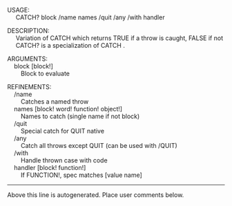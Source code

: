 USAGE:  
&nbsp;&nbsp;&nbsp;&nbsp;&nbsp;CATCH?&nbsp;block&nbsp;/name&nbsp;names&nbsp;/quit&nbsp;/any&nbsp;/with&nbsp;handler  
  
DESCRIPTION:  
&nbsp;&nbsp;&nbsp;&nbsp;&nbsp;Variation&nbsp;of&nbsp;CATCH&nbsp;which&nbsp;returns&nbsp;TRUE&nbsp;if&nbsp;a&nbsp;throw&nbsp;is&nbsp;caught,&nbsp;FALSE&nbsp;if&nbsp;not  
&nbsp;&nbsp;&nbsp;&nbsp;&nbsp;CATCH?&nbsp;is&nbsp;a&nbsp;specialization&nbsp;of&nbsp;CATCH&nbsp;.  
  
ARGUMENTS:  
&nbsp;&nbsp;&nbsp;&nbsp;block&nbsp;[block!]  
&nbsp;&nbsp;&nbsp;&nbsp;&nbsp;&nbsp;&nbsp;&nbsp;Block&nbsp;to&nbsp;evaluate  
  
REFINEMENTS:  
&nbsp;&nbsp;&nbsp;&nbsp;/name  
&nbsp;&nbsp;&nbsp;&nbsp;&nbsp;&nbsp;&nbsp;&nbsp;Catches&nbsp;a&nbsp;named&nbsp;throw  
&nbsp;&nbsp;&nbsp;&nbsp;names&nbsp;[block!&nbsp;word!&nbsp;function!&nbsp;object!]  
&nbsp;&nbsp;&nbsp;&nbsp;&nbsp;&nbsp;&nbsp;&nbsp;Names&nbsp;to&nbsp;catch&nbsp;(single&nbsp;name&nbsp;if&nbsp;not&nbsp;block)  
&nbsp;&nbsp;&nbsp;&nbsp;/quit  
&nbsp;&nbsp;&nbsp;&nbsp;&nbsp;&nbsp;&nbsp;&nbsp;Special&nbsp;catch&nbsp;for&nbsp;QUIT&nbsp;native  
&nbsp;&nbsp;&nbsp;&nbsp;/any  
&nbsp;&nbsp;&nbsp;&nbsp;&nbsp;&nbsp;&nbsp;&nbsp;Catch&nbsp;all&nbsp;throws&nbsp;except&nbsp;QUIT&nbsp;(can&nbsp;be&nbsp;used&nbsp;with&nbsp;/QUIT)  
&nbsp;&nbsp;&nbsp;&nbsp;/with  
&nbsp;&nbsp;&nbsp;&nbsp;&nbsp;&nbsp;&nbsp;&nbsp;Handle&nbsp;thrown&nbsp;case&nbsp;with&nbsp;code  
&nbsp;&nbsp;&nbsp;&nbsp;handler&nbsp;[block!&nbsp;function!]  
&nbsp;&nbsp;&nbsp;&nbsp;&nbsp;&nbsp;&nbsp;&nbsp;If&nbsp;FUNCTION!,&nbsp;spec&nbsp;matches&nbsp;[value&nbsp;name]  
___
Above this line is autogenerated. Place user comments below.